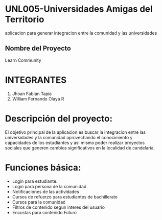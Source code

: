 # UNL005-Universidades Amigas del Territorio
aplicacion para generar integracion entre la comunidad y las universidades

## Nombre del Proyecto
Learn Community

# INTEGRANTES
1. Jhoan Fabian Tapia
2. William Fernando Olaya R

# Descripción del proyecto:
El objetivo principal de la aplicacion es buscar la integracion entre las universidades y la comunidad aprovechando el conocimiento y capacidades de los estudiantes y asi mismo poder realizar proyectos sociales que generen cambios significativos en la localidad de candelaria.

# Funciones básica:
- Login para estudiante.
- Login para persona de la comunidad.
- Notificaciones de las actividades
- Cursos de refuerzo para estudiantes de bachillerato
- Cursos para la comunidad
- Filtros de contenido segun interes del usuario
- Encustas para contenido Futuro
